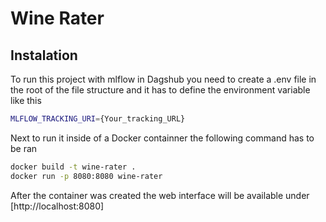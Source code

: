 # Wine Rater

## Instalation

To run this project with mlflow in Dagshub you need to create a .env file in the root of the file structure and it has to define the environment variable like this

``` bash
MLFLOW_TRACKING_URI={Your_tracking_URL}
```

Next to run it inside of a Docker containner the following command has to be ran

``` bash
docker build -t wine-rater .
docker run -p 8080:8080 wine-rater
```

After the container was created the web interface will be available under [http://localhost:8080]
